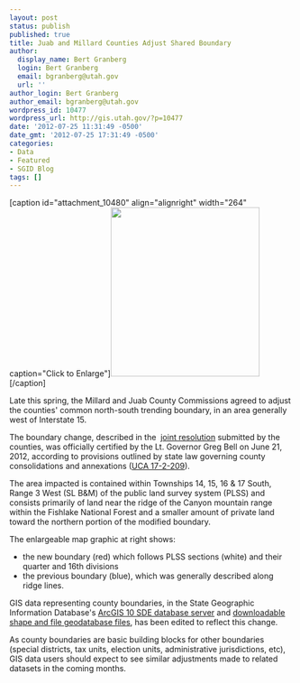 ```yaml
---
layout: post
status: publish
published: true
title: Juab and Millard Counties Adjust Shared Boundary
author:
  display_name: Bert Granberg
  login: Bert Granberg
  email: bgranberg@utah.gov
  url: ''
author_login: Bert Granberg
author_email: bgranberg@utah.gov
wordpress_id: 10477
wordpress_url: http://gis.utah.gov/?p=10477
date: '2012-07-25 11:31:49 -0500'
date_gmt: '2012-07-25 17:31:49 -0500'
categories:
- Data
- Featured
- SGID Blog
tags: []
---
```

<p>[caption id="attachment_10480" align="alignright" width="264" caption="Click to Enlarge"]<a href="http://gis.utah.gov/wp-content/uploads/2012-juab-millard-county-boundary-change.png"><img class="size-medium wp-image-10480" title="2012 Juab-Millard County Boundary Change Agreement" src="http://gis.utah.gov/wp-content/uploads/2012-juab-millard-county-boundary-change-264x300.png" alt="" width="264" height="300" /></a>[/caption]</p>
<p>Late this spring, the Millard and Juab County Commissions agreed to adjust the counties' common north-south trending boundary, in an area generally west of Interstate 15.</p>
<p>The boundary change, described in the  <a href="http://municert.utah.gov/Media/Default/Municipal%20Certifications/2012/Juab%20and%20Millard%20Counties%20boundary%20adjustment%206-6-12.pdf">joint resolution</a> submitted by the counties, was officially certified by the Lt. Governor Greg Bell on June 21, 2012, according to provisions outlined by state law governing county consolidations and annexations (<a href="http://le.utah.gov/~code/TITLE17/htm/17_02_020900.htm">UCA 17-2-209</a>).</p>
<p>The area impacted is contained within Townships 14, 15, 16 &amp; 17 South, Range 3 West (SL B&amp;M) of the public land survey system (PLSS) and consists primarily of land near the ridge of the Canyon mountain range within the Fishlake National Forest and a smaller amount of private land toward the northern portion of the modified boundary.</p>
<p>The enlargeable map graphic at right shows:</p>
<ul>
<li>the new boundary (red) which follows PLSS sections (white) and their quarter and 16th divisions</li>
<li>the previous boundary (blue), which was generally described along ridge lines.</li>
</ul>
<p>GIS data representing county boundaries, in the State Geographic Information Database's <a title="How to Connect to the SGID via ArcSDE" href="http://gis.utah.gov/data/how-to-connect-to-the-sgid-via-sde/">ArcGIS 10 SDE database server</a> and <a title="State, County, and Municipal Boundaries" href="http://gis.utah.gov/data/boundaries/citycountystate/">downloadable shape and file geodatabase files</a>, has been edited to reflect this change.</p>
<p>As county boundaries are basic building blocks for other boundaries (special districts, tax units, election units, administrative jurisdictions, etc), GIS data users should expect to see similar adjustments made to related datasets in the coming months.</p>
